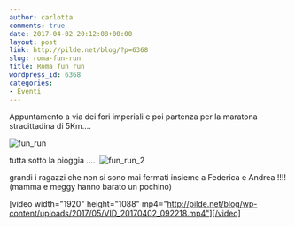 ```yaml
---
author: carlotta
comments: true
date: 2017-04-02 20:12:08+00:00
layout: post
link: http://pilde.net/blog/?p=6368
slug: roma-fun-run
title: Roma fun run
wordpress_id: 6368
categories:
- Eventi
---
```


Appuntamento a via dei fori imperiali e poi partenza per la maratona stracittadina di 5Km....

![fun_run](http://pilde.net/blog/wp-content/uploads/2017/05/fun_run.jpg)


tutta sotto la pioggia ....  ![fun_run_2](http://pilde.net/blog/wp-content/uploads/2017/05/fun_run_2.jpg)


grandi i ragazzi che non si sono mai fermati insieme a Federica e Andrea !!!! (mamma e meggy hanno barato un pochino)




[video width="1920" height="1088" mp4="http://pilde.net/blog/wp-content/uploads/2017/05/VID_20170402_092218.mp4"][/video]
